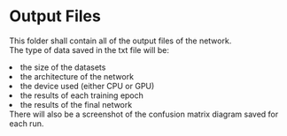 # Output Files
This folder shall contain all of the output files of the network. 
<br>
The type of data saved in the txt file will be: 
<li>the size of the datasets</li>
<li>the architecture of the network</li>
<li>the device used (either CPU or GPU)</li>
<li>the results of each training epoch</li>
<li>the results of the final network</li> There will also be a screenshot of the confusion matrix diagram saved for each run.